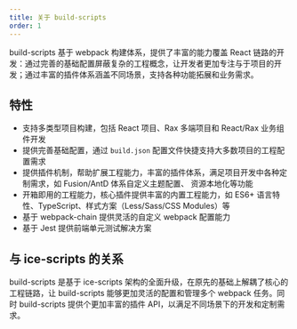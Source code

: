 ```yaml
---
title: 关于 build-scripts
order: 1
---
```


build-scripts 基于 webpack 构建体系，提供了丰富的能力覆盖 React 链路的开发：通过完善的基础配置屏蔽复杂的工程概念，让开发者更加专注与于项目的开发；通过丰富的插件体系涵盖不同场景，支持各种功能拓展和业务需求。

## 特性

- 支持多类型项目构建，包括 React 项目、Rax 多端项目和 React/Rax 业务组件开发
- 提供完善基础配置，通过 `build.json` 配置文件快捷支持大多数项目的工程配置需求
- 提供插件机制，帮助扩展工程能力，丰富的插件体系，满足项目开发中各种定制需求，如 Fusion/AntD 体系自定义主题配置、 资源本地化等功能
- 开箱即用的工程能力，核心插件提供丰富的内置工程能力，如 ES6+ 语言特性、TypeScript、样式方案（Less/Sass/CSS Modules）等
- 基于 webpack-chain 提供灵活的自定义 webpack 配置能力
- 基于 Jest 提供前端单元测试解决方案

## 与 ice-scripts 的关系

build-scripts 是基于 ice-scripts 架构的全面升级，在原先的基础上解耦了核心的工程链路，让 build-scripts 能够更加灵活的配置和管理多个 webpack 任务。同时 build-scripts 提供个更加丰富的插件 API，以满足不同场景下的开发和定制需求。